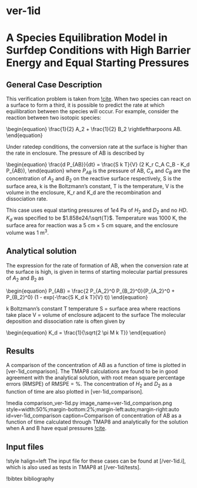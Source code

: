 # ver-1id

# A Species Equilibration Model in Surfdep Conditions with High Barrier Energy and Equal Starting Pressures

## General Case Description

<!-- All necessary equations -->
This verification problem is taken from [!cite](ambrosek2008verification). When two species can react on a surface to form a third, it is possible to predict the rate at which equilibration between the species will occur. For example, consider the reaction between two isotopic species:

\begin{equation}
\frac{1}{2} A_2 + \frac{1}{2} B_2 \rightleftharpoons AB.
\end{equation}

Under ratedep conditions, the conversion rate at the surface is higher than the rate in enclosure. The pressure of AB is described by

\begin{equation}
\frac{d P_{AB}}{dt} = \frac{S k T}{V} (2 K_r C_A C_B - K_d P_{AB}),
\end{equation}
where $P_{AB}$ is the pressure of AB, $C_A$ and $C_B$ are the concentration of $A_2$ and $B_2$ on the reactive surface respectively, S is the surface area, k is the Boltzmann’s constant, T is the temperature, V is the volume in the enclosure, K_r and K_d are the recombination and dissociation rate.

<!-- Detail parameters -->
This case uses equal starting pressures of $1e4$ Pa of $H_2$ and $D_2$ and no $HD$. $K_d$ was specified to be $1.858e24/\sqrt{T}$. Temperature was 1000 K, the surface area for reaction was a 5 cm $\times$ 5 cm square, and the enclosure volume was 1 m$^3$.


## Analytical solution
<!-- introduce the analytical equation and explain -->

The expression for the rate of formation of AB, when the conversion rate at the surface is high, is given in terms of starting molecular partial pressures of $A_2$ and $B_2$ as

\begin{equation}
P_{AB}  = \frac{2 P_{A_2}^0 P_{B_2}^0}{P_{A_2}^0 + P_{B_2}^0} (1 - exp(-\frac{S K_d k T}{V} t))
\end{equation}

<!-- Table for parameters -->
k Boltzmann’s constant
T temperature
S = surface area where reactions take place
V = volume of enclosure adjacent to the surface
The molecular deposition and dissociation rate is often given by

\begin{equation}
K_d  = \frac{1}{\sqrt{2 \pi M k T}}
\end{equation}



## Results

<!-- introduce the numerical result and compare the figures between analytical and results -->

A comparison of the concentration of AB as a function of time is plotted in [ver-1id_comparison]. The TMAP8 calculations are found to be in good agreement with the analytical solution, with root mean square percentage errors (RMSPE) of RMSPE =  %. The concentration of $H_2$ and $D_2$ as a function of time are also plotted in [ver-1id_comparison].

!media comparison_ver-1id.py
       image_name=ver-1id_comparison.png
       style=width:50%;margin-bottom:2%;margin-left:auto;margin-right:auto
       id=ver-1id_comparison
       caption=Comparison of concentration of AB as a function of time calculated through TMAP8 and analytically for the solution when A and B have equal pressures [!cite](ambrosek2008verification).

## Input files

!style halign=left
The input file for these cases can be found at [/ver-1id.i], which is also used as tests in TMAP8 at [/ver-1id/tests].

!bibtex bibliography
